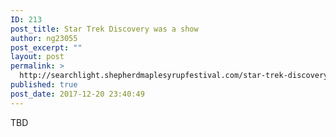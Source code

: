 ```yaml
---
ID: 213
post_title: Star Trek Discovery was a show
author: ng23055
post_excerpt: ""
layout: post
permalink: >
  http://searchlight.shepherdmaplesyrupfestival.com/star-trek-discovery-was-a-show
published: true
post_date: 2017-12-20 23:40:49
---
```

TBD